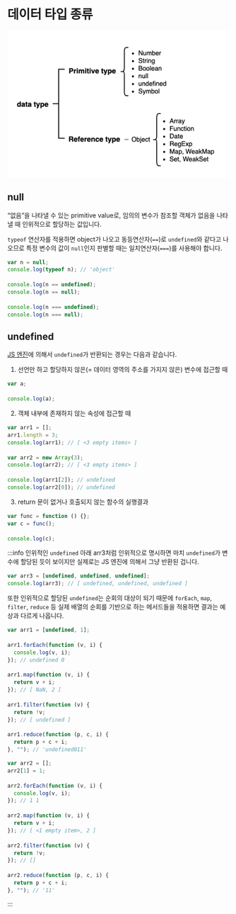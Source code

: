 # 데이터 타입 종류

![데이터 타입 종류](../image/%EB%8D%B0%EC%9D%B4%ED%84%B0_%ED%83%80%EC%9E%85_%EC%A2%85%EB%A5%98.png)

## null

“없음”을 나타낼 수 있는 primitive value로, 임의의 변수가 참조할 객체가 없음을 나타낼 때 인위적으로 할당하는 값입니다.

`typeof` 연산자를 적용하면 object가 나오고 동등연산자(`==`)로 `undefined`와 같다고 나오므로 특정 변수의 값이 `null`인지 판별할 때는 일치연산자(`===`)를 사용해야 합니다.

```js
var n = null;
console.log(typeof n); // 'object'

console.log(n == undefined);
console.log(n == null);

console.log(n === undefined);
console.log(n === null);
```

## undefined

[JS 엔진](../../../posts/browser/browser_runtime/%EB%B8%8C%EB%9D%BC%EC%9A%B0%EC%A0%80_%EB%9F%B0%ED%83%80%EC%9E%84_%EA%B5%AC%EC%A1%B0.md)에 의해서 `undefined`가 반환되는 경우는 다음과 같습니다.

1. 선언만 하고 할당하지 않은(= 데이터 영역의 주소를 가지지 않은) 변수에 접근할 때

```js
var a;

console.log(a);
```

2. 객체 내부에 존재하지 않는 속성에 접근할 때

```js
var arr1 = [];
arr1.length = 3;
console.log(arr1); // [ <3 empty items> ]

var arr2 = new Array(3);
console.log(arr2); // [ <3 empty items> ]

console.log(arr1[2]); // undefined
console.log(arr2[0]); // undefined
```

3. return 문이 없거나 호출되지 않는 함수의 실행결과

```js
var func = function () {};
var c = func();

console.log(c);
```

:::info 인위적인 `undefined`
아래 arr3처럼 인위적으로 명시하면 마치 `undefined`가 변수에 할당된 듯이 보이지만 실제로는 JS 엔진에 의해서 그냥 반환된 겁니다.

```js
var arr3 = [undefined, undefined, undefined];
console.log(arr3); // [ undefined, undefined, undefined ]
```

또한 인위적으로 할당된 `undefined`는 순회의 대상이 되기 때문에 `forEach`, `map`, `filter`, `reduce` 등 실제 배열의 순회를 기반으로 하는 메서드들을 적용하면 결과는 예상과 다르게 나옵니다.

```js
var arr1 = [undefined, 1];

arr1.forEach(function (v, i) {
  console.log(v, i);
}); // undefined 0

arr1.map(function (v, i) {
  return v + i;
}); // [ NaN, 2 ]

arr1.filter(function (v) {
  return !v;
}); // [ undefined ]

arr1.reduce(function (p, c, i) {
  return p + c + i;
}, ""); // 'undefined011'
```

```js
var arr2 = [];
arr2[1] = 1;

arr2.forEach(function (v, i) {
  console.log(v, i);
}); // 1 1

arr2.map(function (v, i) {
  return v + i;
}); // [ <1 empty item>, 2 ]

arr2.filter(function (v) {
  return !v;
}); // []

arr2.reduce(function (p, c, i) {
  return p + c + i;
}, ""); // '11'
```

:::
